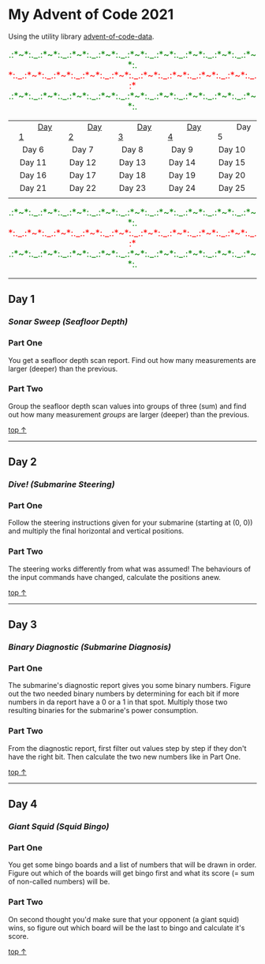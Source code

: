 # My Advent of Code 2021 <a name="top"></a>
Using the utility library [advent-of-code-data](https://github.com/wimglenn/advent-of-code-data).

<span style="font-size:large">
<p align="center">

<span style="color:green">
.:*~*:._.:*~*:._.:*~*:._.:*~*:._.:*~*:._.:*~*:._.:*~*:._.:*~*:._.:*~*:.
</span>

<span style="color:red">
*:._.:*~*:._.:*~*:._.:*~*:._.:*~*:._.:*~*:._.:*~*:._.:*~*:._.:*~*:._.:*
</span>

<span style="color:green">
.:*~*:._.:*~*:._.:*~*:._.:*~*:._.:*~*:._.:*~*:._.:*~*:._.:*~*:._.:*~*:.
</span>

</p>


<p align="center">

||||||
|:------:|:------:|:------:|:------:|:------:|
|    [Day 1](#day-1)    |    [Day 2](#day-2)   |    [Day 3](#day-3)    |    [Day 4](#day-4)    |    Day 5    |
| Day 6 | Day 7 | Day 8 | Day 9 | Day 10 |
| Day 11 | Day 12 | Day 13 | Day 14 | Day 15 |
| Day 16 | Day 17 | Day 18 | Day 19 | Day 20 |
| Day 21 | Day 22 | Day 23 | Day 24 | Day 25 |
||||||

</p>


<p align="center">
<span style="color:green">
.:*~*:._.:*~*:._.:*~*:._.:*~*:._.:*~*:._.:*~*:._.:*~*:._.:*~*:._.:*~*:.
</span>

<span style="color:red">
*:._.:*~*:._.:*~*:._.:*~*:._.:*~*:._.:*~*:._.:*~*:._.:*~*:._.:*~*:._.:*
</span>

<span style="color:green">
.:*~*:._.:*~*:._.:*~*:._.:*~*:._.:*~*:._.:*~*:._.:*~*:._.:*~*:._.:*~*:.
</span>
</p>

</span>

<!--
[Day 5](#day-5)
| [Day 6](#day-6) | [Day 7](#day-7) | [Day 8](#day-8) | [Day 9](#day-9) | [Day 10](#day-10) |
| [Day 11](#day-11) | [Day 12](#day-12) | [Day 13](#day-13) | [Day 14](#day-14) | [Day 15](#day-15) |
| [Day 16](#day-16) | [Day 17](#day-17) | [Day 18](#day-18) | [Day 19](#day-19) | [Day 20](#day-20) |
| [Day 21](#day-21) | [Day 22](#day-22) | [Day 23](#day-23) | [Day 24](#day-24) | [Day 25](#day-25) |

-->



---
## Day 1
### *Sonar Sweep (Seafloor Depth)*
### Part One
You get a seafloor depth scan report. 
Find out how many measurements are larger (deeper) than the previous.

### Part Two
Group the seafloor depth scan values into groups of three (sum) and
find out how many measurement *groups* are larger (deeper) than the previous.

[top &#8593;](#top)


---
## Day 2
### *Dive! (Submarine Steering)*
### Part One
Follow the steering instructions given for your submarine (starting at (0, 0)) 
and multiply the final horizontal and vertical positions.

### Part Two
The steering works differently from what was assumed! 
The behaviours of the input commands have changed, calculate the positions anew.

[top &#8593;](#top)



---
## Day 3
### *Binary Diagnostic (Submarine Diagnosis)*
### Part One
The submarine's diagnostic report gives you some binary numbers. Figure out the two needed
binary numbers by determining for each bit if more numbers in da report have a 0 or a 1
in that spot. Multiply those two resulting binaries for the submarine's 
power consumption.

### Part Two
From the diagnostic report, first filter out values step by step if they don't 
have the right bit. Then calculate the two new numbers like in Part One.

[top &#8593;](#top)




---
## Day 4
### *Giant Squid (Squid Bingo)*
### Part One
You get some bingo boards and a list of numbers that will be drawn in order.
Figure out which of the boards will get bingo first and what its score 
(= sum of non-called numbers) will be.

### Part Two
On second thought you'd make sure that your opponent (a giant squid) wins,
so figure out which board will be the last to bingo and calculate it's score.

[top &#8593;](#top)










<!---Daily Template

---
## Day 
### *name*
### Part One
Short description...

### Part Two
Short description...

[top &#8593;](#top)

-->

